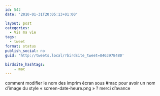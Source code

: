 ```yaml
---
id: 542
date: '2010-01-31T20:05:13+01:00'

layout: post
categories:
  - Vis ma vie
tags:
  - tweet
format: status
publish_social: no
guid: 'http://tweets.local/?birdsite_tweet=8463978480'

birdsite_hashtags:
    - mac
---
```


comment modifier le nom des imprim écran sous #mac pour avoir un nom d’image du style « screen-date-heure.png » ? merci d’avance